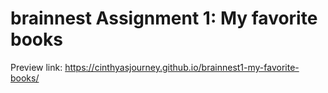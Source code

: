 # brainnest Assignment 1: My favorite books

Preview link: https://cinthyasjourney.github.io/brainnest1-my-favorite-books/
